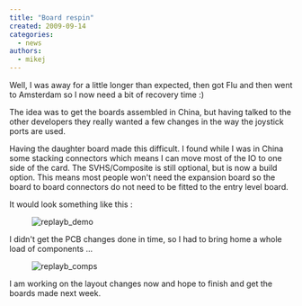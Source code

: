 ```yaml
---
title: "Board respin"
created: 2009-09-14
categories: 
  - news
authors: 
  - mikej
---
```


Well, I was away for a little longer than expected, then got Flu and then went to Amsterdam so I now need a bit of recovery time :) 

The idea was to get the boards assembled in China, but having talked to the other developers they really wanted a few changes in the way the joystick ports are used.

Having the daughter board made this difficult. I found while I was in China some stacking connectors which means I can move most of the IO to one side of the card. The SVHS/Composite is still optional, but is now a build option. This means most people won't need the expansion board so the board to board connectors do not need to be fitted to the entry level board.

It would look something like this :

<figure>

![replayb_demo](@assets/images/replayb_demo.jpg)

</figure>

I didn't get the PCB changes done in time, so I had to bring home a whole load of components ...

<figure>

![replayb_comps](@assets/images/replayb_comps.jpg)

</figure>

I am working on the layout changes now and hope to finish and get the boards made next week.
